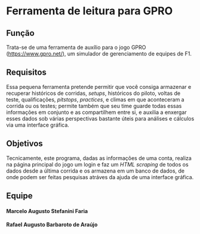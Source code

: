 # Ferramenta de leitura para GPRO

## Função
Trata-se de uma ferramenta de auxílio para o jogo GPRO (https://www.gpro.net/), um simulador de gerenciamento de equipes de F1.

## Requisitos
Essa pequena ferramenta pretende permitir que você consiga armazenar e recuperar históricos de corridas, *setups*, históricos do piloto, voltas de teste, qualificações, *pitstops*, *practices*, e climas em que aconteceram a corrida ou os testes; permite também que seu time guarde todas essas informações em conjunto e as compartilhem entre si, e auxilia a enxergar esses dados sob várias perspectivas bastante úteis para análises e cálculos via uma interface gráfica.

## Objetivos
Tecnicamente, este programa, dadas as informações de uma conta, realiza na página principal do jogo um login e faz um *HTML scraping* de todos os dados desde a última corrida e os armazena em um banco de dados, de onde podem ser feitas pesquisas atráves da ajuda de uma interface gráfica.

## Equipe
#### Marcelo Augusto Stefanini Faria
#### Rafael Augusto Barbaroto de Araújo
